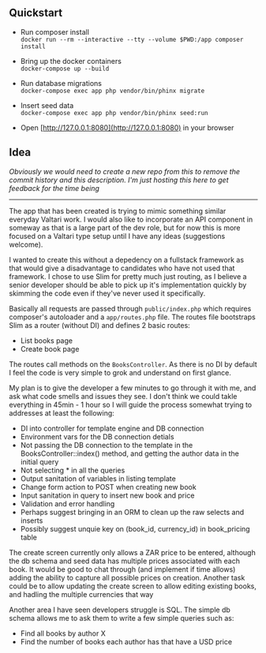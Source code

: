## Quickstart

- Run composer install \
`docker run --rm --interactive --tty --volume $PWD:/app composer install`
  
- Bring up the docker containers \
`docker-compose up --build`

- Run database migrations \
`docker-compose exec app php vendor/bin/phinx migrate`

- Insert seed data \
`docker-compose exec app php vendor/bin/phinx seed:run`

- Open [http://127.0.0.1:8080](http://127.0.0.1:8080) in your browser

## Idea

_Obviously we would need to create a new repo from this to remove the commit history and this description. I'm just hosting this here to get feedback for the time being_

---

The app that has been created is trying to mimic something similar everyday Valtari work. I would also like to incorporate an API component in someway as that is a large part of the dev role, but for now this is more focused on a Valtari type setup until I have any ideas (suggestions welcome).

I wanted to create this without a depedency on a fullstack framework as that would give a disadvantage to candidates who have not used that framework. I chose to use Slim for pretty much just routing, as I believe a senior developer should be able to pick up it's implementation quickly by skimming the code even if they've never used it specifically.

Basically all requests are passed through `public/index.php` which requires composer's autoloader and a `app/routes.php` file. The routes file bootstraps Slim as a router (without DI) and defines 2 basic routes:
- List books page
- Create book page

The routes call methods on the `BooksController`. As there is no DI by default I feel the code is very simple to grok and understand on first glance.

My plan is to give the developer a few minutes to go through it with me, and ask what code smells and issues they see. I don't think we could takle everything in 45min - 1 hour so I will guide the process somewhat trying to addresses at least the following:

- DI into controller for template engine and DB connection
- Environment vars for the DB connection detials
- Not passing the DB connection to the template in the BooksController::index() method, and getting the author data in the initial query
- Not selecting * in all the queries
- Output sanitation of variables in listing template
- Change form action to POST when creating new book
- Input sanitation in query to insert new book and price
- Validation and error handling
- Perhaps suggest bringing in an ORM to clean up the raw selects and inserts
- Possibly suggest unquie key on (book_id, currency_id) in book_pricing table

The create screen currently only allows a ZAR price to be entered, although the db schema and seed data has multiple prices associated with each book. It would be good to chat through (and implement if time allows) adding the ability to capture all possible prices on creation.
Another task could be to allow updating the create screen to allow editing existing books, and hadling the multiple currencies that way

Another area I have seen developers struggle is SQL. The simple db schema allows me to ask them to write a few simple queries such as:
- Find all books by author X
- Find the number of books each author has that have a USD price
